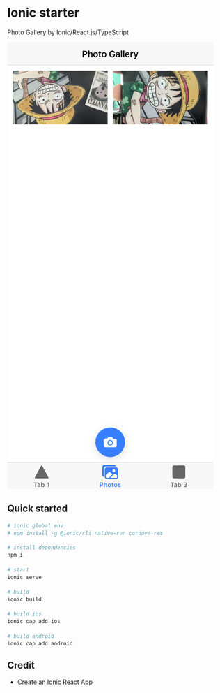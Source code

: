 # Ionic starter

Photo Gallery by Ionic/React.js/TypeScript

![screenshot iPhone12Pro](./public/screenshot-iPhone12Pro.png)

## Quick started

```sh
# ionic global env
# npm install -g @ionic/cli native-run cordova-res

# install dependencies
npm i

# start
ionic serve

# build
ionic build

# build ios
ionic cap add ios

# build android
ionic cap add android
```

## Credit

- [Create an Ionic React App](https://ionicframework.com/docs/react)

